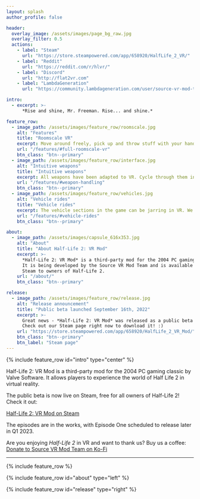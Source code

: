 ```yaml
---
layout: splash
author_profile: false

header:
  overlay_image: /assets/images/page_bg_raw.jpg
  overlay_filter: 0.5
  actions:
    - label: "Steam"
      url: "https://store.steampowered.com/app/658920/HalfLife_2_VR/"
    - label: "Reddit"
      url: "https://reddit.com/r/hlvr/"
    - label: "Discord"
      url: "http://flat2vr.com"
    - label: "LambdaGeneration"
      url: "https://community.lambdageneration.com/user/source-vr-mod-team"

intro:
  - excerpt: >-
      *Rise and shine, Mr. Freeman. Rise... and shine.*

feature_row:
  - image_path: /assets/images/feature_row/roomscale.jpg
    alt: "Features"
    title: "Roomscale VR"
    excerpt: Move around freely, pick up and throw stuff with your hands, *be* Gordon Freeman.
    url: "/features/#full-roomscale-vr"
    btn_class: "btn--primary"
  - image_path: /assets/images/feature_row/interface.jpg
    alt: "Intuitive weapons"
    title: "Intuitive weapons"
    excerpt: All weapons have been adapted to VR. Cycle through them in an intuitive Alyx-inspired weapon selection wheel.
    url: "/features/#weapon-handling"
    btn_class: "btn--primary"
  - image_path: /assets/images/feature_row/vehicles.jpg
    alt: "Vehicle rides"
    title: "Vehicle rides"
    excerpt: The vehicle sections in the game can be jarring in VR. We are doing our best to make them accessible to as many people as possible.
    url: "/features/#vehicle-rides"
    btn_class: "btn--primary"

about:
  - image_path: /assets/images/capsule_616x353.jpg
    alt: "About"
    title: "About Half-Life 2: VR Mod"
    excerpt: >-
      *Half-Life 2: VR Mod* is a third-party mod for the 2004 PC gaming classic by Valve Software.
      It is being developed by the Source VR Mod Team and is available free of charge on
      Steam to owners of Half-Life 2.
    url: "/about/"
    btn_class: "btn--primary"

release:
  - image_path: /assets/images/feature_row/release.jpg
    alt: "Release announcement"
    title: "Public beta launched September 16th, 2022"
    excerpt: >-
      Great news - *Half-Life 2: VR Mod* was released as a public beta on September 16th, 2022! It is available on Steam free to any owners of the original *Half-Life 2*.
      Check out our Steam page right now to download it! :)
    url: "https://store.steampowered.com/app/658920/HalfLife_2_VR_Mod/"
    btn_class: "btn--primary"
    btn_label: "Steam page"
---
```


{% include feature_row id="intro" type="center" %}

Half-Life 2: VR Mod is a third-party mod for the 2004 PC gaming classic by Valve Software. It allows players to experience the world of Half Life 2 in virtual reality.

The public beta is now live on Steam, free for all owners of Half-Life 2! Check it out:

[Half-Life 2: VR Mod on Steam](https://store.steampowered.com/app/658920/HalfLife_2_VR_Mod/)

The episodes are in the works, with Episode One scheduled to release later in Q1 2023.

Are you enjoying *Half-Life 2* in VR and want to thank us? Buy us a coffee:
[Donate to Source VR Mod Team on Ko-Fi](https://ko-fi.com/sourcevrmodteam)

---

{% include feature_row %}

{% include feature_row id="about" type="left" %}

{% include feature_row id="release" type="right" %}
